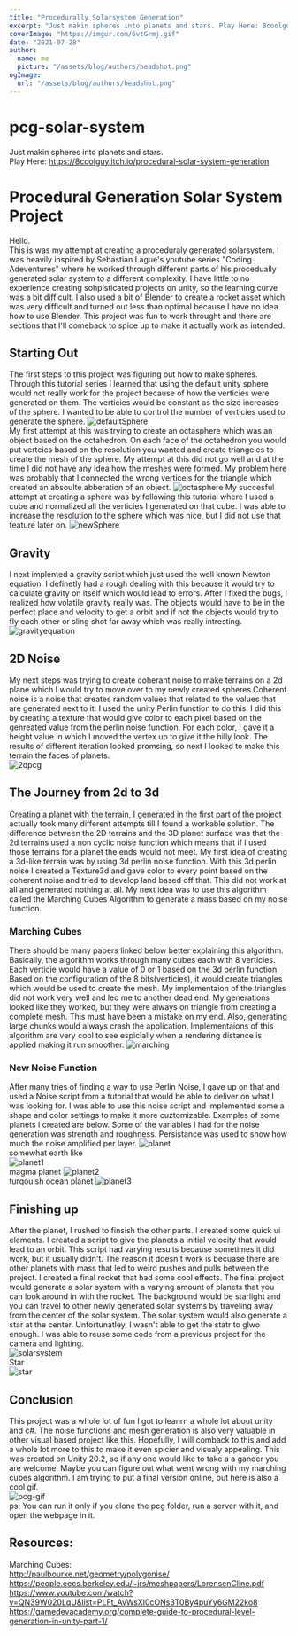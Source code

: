 ```yaml
---
title: "Procedurally Solarsystem Generation"
excerpt: "Just makin spheres into planets and stars. Play Here: 8coolguy.itch.io/procedural-solar-system-generation"
coverImage: "https://imgur.com/6vtGrmj.gif"
date: "2021-07-28"
author:
  name: me
  picture: "/assets/blog/authors/headshot.png"
ogImage:
  url: "/assets/blog/authors/headshot.png"
---
```

# pcg-solar-system
Just makin spheres into planets and stars.    
Play Here: https://8coolguy.itch.io/procedural-solar-system-generation


# Procedural Generation Solar System Project   
Hello.    
This is was my attempt at creating a proceduraly generated solarsystem. I was heavily inspired by Sebastian Lague's youtube series "Coding Adeventures"  where he worked through different parts of his procedually generated solar system to a different complexity. I have little to no experience creating sohpisticated projects on unity, so the learning curve was a bit difficult.
I also used a bit of Blender to create a rocket asset which was very difficult and turned out less than optimal because I have no idea how to use Blender. This project was fun to work throught and there are sections that I'll comeback to spice up to make it actually work as intended.   

## Starting Out
The first steps to this project was figuring out how to make spheres. Through this tutorial series I learned that using the default unity sphere would not really work for the project because of
how the verticies were generated on them. The  verticies would be constant as the size increases of the sphere. I wanted to be able to control the number of verticies used to generate the sphere.
![defaultSphere](https://imgur.com/wKi2ZP7.png)   
My first attempt at this was trying to create an octasphere which was an object based on the octahedron. On each face of the octahedron you would put vertcies based on the resolution you wanted and create triangeles to create the mesh of 
the sphere. My attempt at this did not go well and at the time I did not have any idea how the meshes were formed. My problem here was probably that I connected the wrong verticeis for the triangle which created an absoulte abberation of an object. 
![octasphere](https://imgur.com/Kk7x1KE.png)
My succesful attempt at creating a sphere was by following this tutorial where I used a cube and normalized all the verticies I generated on that cube. I was able to increase the resolution to the sphere which was nice, but I did not use that feature later on.
![newSphere](https://imgur.com/aCffmxh.png)   

## Gravity
I next implented a gravity script which just used the well known Newton equation. I definetly had a rough dealing with this because it would try to calculate gravity on itself which would lead to errors. 
After I fixed the bugs, I realized how volatile gravity really was. The objects would have to be in the perfect place and velocity to get a orbit and if not the objects would try to fly each other or sling shot far away which 
was really intresting.   
![gravityequation](https://imgur.com/JkHlqwQ.png)
## 2D Noise   
My next steps was trying to create coherant noise to make terrains on a 2d plane which I would try to move over to my newly created spheres.Coherent noise is a noise that creates random values that related to the values that are generated next to it. I used the unity Perlin function to do this. I did this by creating a texture that would give color to each pixel based on the genreated value from the perlin noise function. For each color, I gave it a height value in which I moved the vertex up to give it the hilly look. The results of different iteration looked promsing, so next I looked to make this terrain the faces of planets.    
![2dpcg](https://imgur.com/xhMW8FR.png)   

## The Journey from 2d to 3d
Creating a planet with the terrain, I generated in the first part of the project actually took many different attempts till I found a workable solution. The difference between the 2D terrains and the 3D planet surface was that the 2d terrains used a non cyclic noise function which means that if I used those terrains for a planet the ends would not meet. My first idea of creating a 3d-like terrain was by using 3d perlin noise function. With this 3d perlin noise I created a Texture3d and gave color to every point based on the coherent noise and tried to develop land based off that. This did not work at all and generated nothing at all.  My next idea was to use this algorithm called the Marching Cubes Algorithm to generate a mass based on my noise function.   
### Marching Cubes
There should be many papers linked below better explaining this algorithm. Basically, the algorithm works through many cubes each with 8 verticies. Each verticie would have a value of 0 or 1 based on the 3d perlin function. Based on the configuration of the 8 bits(verticies), it would create triangles which would be used to create the mesh. My implementaion of the triangles did not work very well and led me to another dead end. My generations looked like they worked, but they were always on triangle from creating a complete mesh. This must have been a mistake on my end. Also, generating large chunks would always crash the application. Implementaions of this algorithm are very cool to see espiclally when a rendering distance is applied making it run smoother. 
![marching](https://imgur.com/lLdltIh.png)

### New Noise Function
After many tries of finding a way to use Perlin Noise, I gave up on that and used a Noise script from a tutorial that would be able to deliver on what I was looking for. I was able to use this noise script and implemented some a shape and color settings to make it more cuztomizable. Examples of some planets I created are below. Some of the variables I had for the noise generation was strength and roughness. Persistance was used to show how much the noise amplified per layer.
![planet](https://imgur.com/j7s8Adk.png)      
somewhat earth like    
![planet1](https://imgur.com/2zkUDtJ.png)         
magma planet
![planet2](https://imgur.com/8UjdL4r.png)       
turqouish ocean planet
![planet3](https://imgur.com/bI2lHmg.png)   

## Finishing up
After the planet, I rushed to finsish the other parts. I created some quick ui elements. I created a script to give the planets a initial velocity that would lead to an orbit. This script had varying results because sometimes it did work, but it usually didn't. The reason it doesn't work is becuase there are other planets with mass that led to weird pushes and pulls between the project. I created a final rocket that had some cool effects. The final project would generate a solar system with a varying amount of planets that 
you can look around in with the rocket. The background would be starlight and you can travel to other newly generated solar systems by traveling away from the center of the solar system. The solar system would also generate a star at the center. Unfortunatley, I wasn't able to get the statr to glwo enough. I was able to reuse some code from a previous project for the camera and lighting.    
![solarsystem](https://imgur.com/RdKUkMx.png)   
Star   
![star](https://imgur.com/34CxCl4.png)   

## Conclusion   
This project was a whole lot of fun I got to leanrn a whole lot about unity and c#. The noise functions and mesh generation is also very valuable in other visual based project like this. Hopefully, I will comback to this and add a whole lot more to this to make it even spicier and visualy appealing. This was created on Unity 20.2, so if any one would like to take a a gander you are welcome. Maybe you can figure out what went wrong with my marching cubes algorithm. I am trying to put a final version online, but here is also a cool gif.   
![pcg-gif](https://imgur.com/6vtGrmj.gif)    
ps: You can run it only if you clone the pcg folder, run a server with it, and open the webpage in it.   
## Resources:   
Marching Cubes:    
http://paulbourke.net/geometry/polygonise/   
https://people.eecs.berkeley.edu/~jrs/meshpapers/LorensenCline.pdf   
https://www.youtube.com/watch?v=QN39W020LqU&list=PLFt_AvWsXl0cONs3T0By4puYy6GM22ko8   
https://gamedevacademy.org/complete-guide-to-procedural-level-generation-in-unity-part-1/


